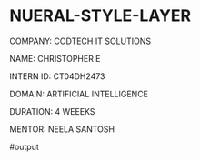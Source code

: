 # NUERAL-STYLE-LAYER

COMPANY: CODTECH IT SOLUTIONS

NAME: CHRISTOPHER E

INTERN ID: CT04DH2473

DOMAIN: ARTIFICIAL INTELLIGENCE

DURATION: 4 WEEEKS

MENTOR: NEELA SANTOSH

#output
